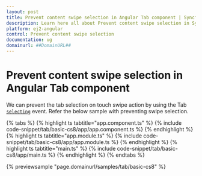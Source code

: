 ```yaml
---
layout: post
title: Prevent content swipe selection in Angular Tab component | Syncfusion
description: Learn here all about Prevent content swipe selection in Syncfusion Angular Tab component of Syncfusion Essential JS 2 and more.
platform: ej2-angular
control: Prevent content swipe selection 
documentation: ug
domainurl: ##DomainURL##
---
```


# Prevent content swipe selection in Angular Tab component

We can prevent the tab selection on touch swipe action by using the Tab [`selecting`](https://ej2.syncfusion.com/angular/documentation/api/tab#selecting) event.
Refer the below sample with preventing swipe selection.

{% tabs %}
{% highlight ts tabtitle="app.component.ts" %}
{% include code-snippet/tab/basic-cs8/app/app.component.ts %}
{% endhighlight %}
{% highlight ts tabtitle="app.module.ts" %}
{% include code-snippet/tab/basic-cs8/app/app.module.ts %}
{% endhighlight %}
{% highlight ts tabtitle="main.ts" %}
{% include code-snippet/tab/basic-cs8/app/main.ts %}
{% endhighlight %}
{% endtabs %}
  
{% previewsample "page.domainurl/samples/tab/basic-cs8" %}
